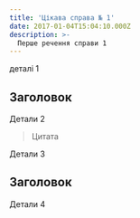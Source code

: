 ```yaml
---
title: 'Цікава справа № 1'
date: 2017-01-04T15:04:10.000Z
description: >-
  Перше речення справи 1
---
```


деталі 1

## Заголовок

Детали 2

>Цитата

Детали 3

## Заголовок

Детали 4
